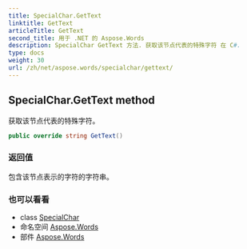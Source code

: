 ```yaml
---
title: SpecialChar.GetText
linktitle: GetText
articleTitle: GetText
second_title: 用于 .NET 的 Aspose.Words
description: SpecialChar GetText 方法. 获取该节点代表的特殊字符 在 C#.
type: docs
weight: 30
url: /zh/net/aspose.words/specialchar/gettext/
---
```

## SpecialChar.GetText method

获取该节点代表的特殊字符。

```csharp
public override string GetText()
```

### 返回值

包含该节点表示的字符的字符串。

### 也可以看看

* class [SpecialChar](../)
* 命名空间 [Aspose.Words](../../../aspose.words/)
* 部件 [Aspose.Words](../../../)
